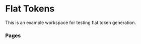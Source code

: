 # Flat Tokens

This is an example workspace for testing flat token generation.

### Pages

<a class="page" href="Colors.md" />

<a class="page" href="TextStyles.md" />

<a class="page" href="Shadows.md" />
